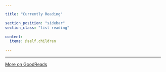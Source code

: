 ```yaml
---

title: "Currently Reading"

section_position: "sidebar"
section_class: "list reading"

content:
  items: @self.children

---
```

<hr />
<p>
    <a class="more-link" href="https://www.goodreads.com/review/list/64620959-damola-mabogunje?order=a&shelf=currently-reading" target="_blank">
        <i class="fa fa-external-link"></i>
        More on GoodReads
    </a>
</p>
